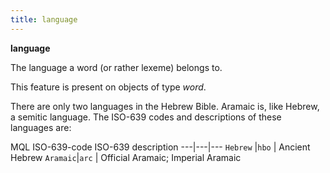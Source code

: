 ```yaml
---
title: language
---
```


**language**


The language a word (or rather lexeme) belongs to.

This feature is present on objects of type *word*.

There are only two languages in the Hebrew Bible.
Aramaic is, like Hebrew, a semitic language.
The ISO-639 codes and descriptions of these languages are:

MQL         ISO-639-code ISO-639 description
---|---|---
`Hebrew` |`hbo` |    Ancient Hebrew
`Aramaic`|`arc` |    Official Aramaic; Imperial Aramaic

